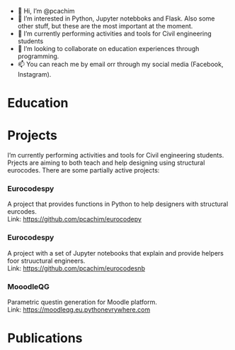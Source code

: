 - 👋 Hi, I’m @pcachim
- 👀 I’m interested in Python, Jupyter notebboks and Flask. Also some other stuff, but these are the most important at the moment.
- 🌱 I’m currently performing activities and tools for Civil engineering students
- 💞️ I’m looking to collaborate on education experiences through programming.
- 📫 You can reach me by email orr through my social media (Facebook, Instagram).

# Education

# Projects
I’m currently performing activities and tools for Civil engineering students. Prjects are aiming to both teach and help designing using structural eurocodes.
There are some partially active projects:
### Eurocodespy
A project that provides functions in Python to help designers with structural eurcodes. <br/>
Link: https://github.com/pcachim/eurocodepy 
### Eurocodespy
A project with a set of Jupyter notebooks that explain and provide helpers foor struuctural engineers. <br/>
Link: https://github.com/pcachim/eurocodesnb 
### MooodleQG
Parametric questin generation for Moodle platform.<br/>
Link: https://moodleqg.eu.pythonevrywhere.com

# Publications

<!---
pcachim/pcachim is a ✨ special ✨ repository because its `README.md` (this file) appears on your GitHub profile.
You can click the Preview link to take a look at your changes.
--->
